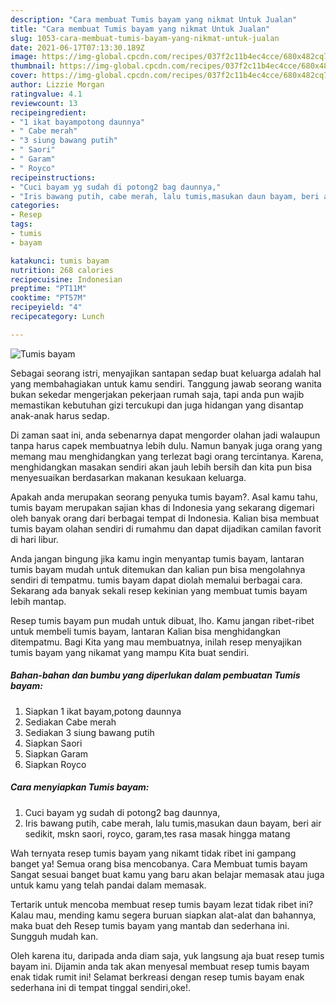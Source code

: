 ```yaml
---
description: "Cara membuat Tumis bayam yang nikmat Untuk Jualan"
title: "Cara membuat Tumis bayam yang nikmat Untuk Jualan"
slug: 1053-cara-membuat-tumis-bayam-yang-nikmat-untuk-jualan
date: 2021-06-17T07:13:30.189Z
image: https://img-global.cpcdn.com/recipes/037f2c11b4ec4cce/680x482cq70/tumis-bayam-foto-resep-utama.jpg
thumbnail: https://img-global.cpcdn.com/recipes/037f2c11b4ec4cce/680x482cq70/tumis-bayam-foto-resep-utama.jpg
cover: https://img-global.cpcdn.com/recipes/037f2c11b4ec4cce/680x482cq70/tumis-bayam-foto-resep-utama.jpg
author: Lizzie Morgan
ratingvalue: 4.1
reviewcount: 13
recipeingredient:
- "1 ikat bayampotong daunnya"
- " Cabe merah"
- "3 siung bawang putih"
- " Saori"
- " Garam"
- " Royco"
recipeinstructions:
- "Cuci bayam yg sudah di potong2 bag daunnya,"
- "Iris bawang putih, cabe merah, lalu tumis,masukan daun bayam, beri air sedikit, mskn saori, royco, garam,tes rasa masak hingga matang"
categories:
- Resep
tags:
- tumis
- bayam

katakunci: tumis bayam 
nutrition: 268 calories
recipecuisine: Indonesian
preptime: "PT11M"
cooktime: "PT57M"
recipeyield: "4"
recipecategory: Lunch

---
```



![Tumis bayam](https://img-global.cpcdn.com/recipes/037f2c11b4ec4cce/680x482cq70/tumis-bayam-foto-resep-utama.jpg)

Sebagai seorang istri, menyajikan santapan sedap buat keluarga adalah hal yang membahagiakan untuk kamu sendiri. Tanggung jawab seorang  wanita bukan sekedar mengerjakan pekerjaan rumah saja, tapi anda pun wajib memastikan kebutuhan gizi tercukupi dan juga hidangan yang disantap anak-anak harus sedap.

Di zaman  saat ini, anda sebenarnya dapat mengorder olahan jadi walaupun tanpa harus capek membuatnya lebih dulu. Namun banyak juga orang yang memang mau menghidangkan yang terlezat bagi orang tercintanya. Karena, menghidangkan masakan sendiri akan jauh lebih bersih dan kita pun bisa menyesuaikan berdasarkan makanan kesukaan keluarga. 



Apakah anda merupakan seorang penyuka tumis bayam?. Asal kamu tahu, tumis bayam merupakan sajian khas di Indonesia yang sekarang digemari oleh banyak orang dari berbagai tempat di Indonesia. Kalian bisa membuat tumis bayam olahan sendiri di rumahmu dan dapat dijadikan camilan favorit di hari libur.

Anda jangan bingung jika kamu ingin menyantap tumis bayam, lantaran tumis bayam mudah untuk ditemukan dan kalian pun bisa mengolahnya sendiri di tempatmu. tumis bayam dapat diolah memalui berbagai cara. Sekarang ada banyak sekali resep kekinian yang membuat tumis bayam lebih mantap.

Resep tumis bayam pun mudah untuk dibuat, lho. Kamu jangan ribet-ribet untuk membeli tumis bayam, lantaran Kalian bisa menghidangkan ditempatmu. Bagi Kita yang mau membuatnya, inilah resep menyajikan tumis bayam yang nikamat yang mampu Kita buat sendiri.

<!--inarticleads1-->

##### Bahan-bahan dan bumbu yang diperlukan dalam pembuatan Tumis bayam:

1. Siapkan 1 ikat bayam,potong daunnya
1. Sediakan  Cabe merah
1. Sediakan 3 siung bawang putih
1. Siapkan  Saori
1. Siapkan  Garam
1. Siapkan  Royco




<!--inarticleads2-->

##### Cara menyiapkan Tumis bayam:

1. Cuci bayam yg sudah di potong2 bag daunnya,
1. Iris bawang putih, cabe merah, lalu tumis,masukan daun bayam, beri air sedikit, mskn saori, royco, garam,tes rasa masak hingga matang




Wah ternyata resep tumis bayam yang nikamt tidak ribet ini gampang banget ya! Semua orang bisa mencobanya. Cara Membuat tumis bayam Sangat sesuai banget buat kamu yang baru akan belajar memasak atau juga untuk kamu yang telah pandai dalam memasak.

Tertarik untuk mencoba membuat resep tumis bayam lezat tidak ribet ini? Kalau mau, mending kamu segera buruan siapkan alat-alat dan bahannya, maka buat deh Resep tumis bayam yang mantab dan sederhana ini. Sungguh mudah kan. 

Oleh karena itu, daripada anda diam saja, yuk langsung aja buat resep tumis bayam ini. Dijamin anda tak akan menyesal membuat resep tumis bayam enak tidak rumit ini! Selamat berkreasi dengan resep tumis bayam enak sederhana ini di tempat tinggal sendiri,oke!.

